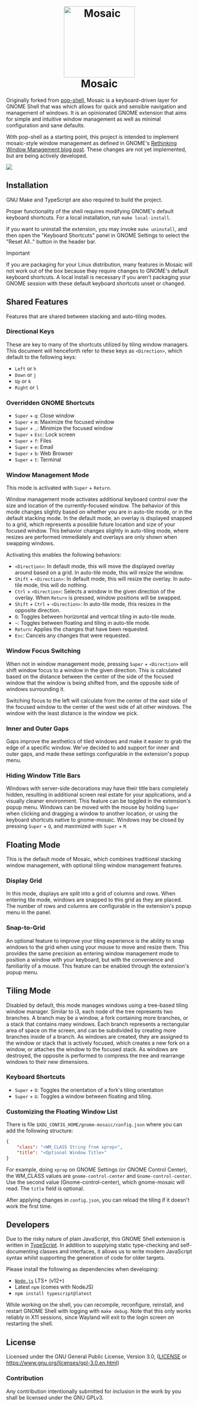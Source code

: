 <h1 align="center">
  <img src="icons/mosaic-logo.svg" alt="Mosaic" width="192" height="192"/>
  <br>
  Mosaic
</h1>

Originally forked from [pop-shell](https://github.com/pop-os/shell), Mosaic is a keyboard-driven layer for GNOME Shell that was which allows for quick and sensible navigation and management of windows. It is an opinionated GNOME extension that aims for simple and intuitive window management as well as minimal configuration and sane defaults.

With pop-shell as a starting point, this project is intended to implement mosaic-style window management as defined in GNOME's [Rethinking Window Management blog post](https://blogs.gnome.org/tbernard/2023/07/26/rethinking-window-management/). These changes are not yet implemented, but are being actively developed.

[![](./screenshot.png)](https://raw.githubusercontent.com/jardon/gnome-mosaic/main/screenshot.png)

## Installation

GNU Make and TypeScript are also required to build the project.

Proper functionality of the shell requires modifying GNOME's default keyboard shortcuts. For a local installation, run `make local-install`.

If you want to uninstall the extension, you may invoke `make uninstall`, and then open the "Keyboard Shortcuts" panel in GNOME Settings to select the "Reset All.." button in the header bar.

> [!Important]
> If you are packaging for your Linux distribution, many features in Mosaic will not work out of the box because they require changes to GNOME's default keyboard shortcuts. A local install is necessary if you aren't packaging your GNOME session with these default keyboard shortcuts unset or changed.

## Shared Features

Features that are shared between stacking and auto-tiling modes.

### Directional Keys

These are key to many of the shortcuts utilized by tiling window managers. This document will henceforth refer to these keys as `<Direction>`, which default to the following keys:

- `Left` or `h`
- `Down` or `j`
- `Up` or `k`
- `Right` or `l`

### Overridden GNOME Shortcuts

- `Super` + `q`: Close window
- `Super` + `m`: Maximize the focused window
- `Super` + `,`: Minimize the focused window
- `Super` + `Esc`: Lock screen
- `Super` + `f`: Files
- `Super` + `e`: Email
- `Super` + `b`: Web Browser
- `Super` + `t`: Terminal

### Window Management Mode

This mode is activated with `Super` + `Return`.

Window management mode activates additional keyboard control over the size and location of the currently-focused window. The behavior of this mode changes slightly based on whether you are in auto-tile mode, or in the default stacking mode. In the default mode, an overlay is displayed snapped to a grid, which represents a possible future location and size of your focused window. This behavior changes slightly in auto-tiling mode, where resizes are performed immediately and overlays are only shown when swapping windows.

Activating this enables the following behaviors:

- `<Direction>`: In default mode, this will move the displayed overlay around based on a grid. In auto-tile mode, this will resize the window.
- `Shift` + `<Direction>`: In default mode, this will resize the overlay. In auto-tile mode, this will do nothing.
- `Ctrl` + `<Direction>`: Selects a window in the given direction of the overlay. When `Return` is pressed, window positions will be swapped.
- `Shift` + `Ctrl` + `<Direction>`: In auto-tile mode, this resizes in the opposite direction.
- `O`: Toggles between horizontal and vertical tiling in auto-tile mode.
- `~`: Toggles between floating and tiling in auto-tile mode.
- `Return`: Applies the changes that have been requested.
- `Esc`: Cancels any changes that were requested.

### Window Focus Switching

When not in window management mode, pressing `Super` + `<Direction>` will shift window focus to a window in the given direction. This is calculated based on the distance between the center of the side of the focused window that the window is being shifted from, and the opposite side of windows surrounding it.

Switching focus to the left will calculate from the center of the east side of the focused window to the center of the west side of all other windows. The window with the least distance is the window we pick.

<!-- ### Launcher

Mosaic provides an integrated launcher which interfaces directly with our [mosaic-launcher](https://github.com/pop-os/launcher) service. JSON IPC is used to communicate between the shell and the launcher in an asynchronous fashion. This functionality was separated from the shell due to performance and maintainability issues. The new launcher is written in Rust and fully async. The launcher has extensive features that would be useful for implementing desktop launchers beyond a shell extension. -->

### Inner and Outer Gaps

Gaps improve the aesthetics of tiled windows and make it easier to grab the edge of a specific window. We've decided to add support for inner and outer gaps, and made these settings configurable in the extension's popup menu.

### Hiding Window Title Bars

Windows with server-side decorations may have their title bars completely hidden, resulting in additional screen real estate for your applications, and a visually cleaner environment. This feature can be toggled in the extension's popup menu. Windows can be moved with the mouse by holding `Super` when clicking and dragging a window to another location, or using the keyboard shortcuts native to gnome-mosaic. Windows may be closed by pressing `Super` + `Q`, and maximized with `Super` + `M`.

## Floating Mode

This is the default mode of Mosaic, which combines traditional stacking window management, with optional tiling window management features.

### Display Grid

In this mode, displays are split into a grid of columns and rows. When entering tile mode, windows are snapped to this grid as they are placed. The number of rows and columns are configurable in the extension's popup menu in the panel.

### Snap-to-Grid

An optional feature to improve your tiling experience is the ability to snap windows to the grid when using your mouse to move and resize them. This provides the same precision as entering window management mode to position a window with your keyboard, but with the convenience and familiarity of a mouse. This feature can be enabled through the extension's popup menu.

## Tiling Mode

Disabled by default, this mode manages windows using a tree-based tiling window manager. Similar to i3, each node of the tree represents two branches. A branch may be a window, a fork containing more branches, or a stack that contains many windows. Each branch represents a rectangular area of space on the screen, and can be subdivided by creating more branches inside of a branch. As windows are created, they are assigned to the window or stack that is actively focused, which creates a new fork on a window, or attaches the window to the focused stack. As windows are destroyed, the opposite is performed to compress the tree and rearrange windows to their new dimensions.

### Keyboard Shortcuts

- `Super` + `O`: Toggles the orientation of a fork's tiling orientation
- `Super` + `G`: Toggles a window between floating and tiling.

### Customizing the Floating Window List

There is file `$XDG_CONFIG_HOME/gnome-mosaic/config.json` where you can add the following structure:

```json
{
    "class": "<WM_CLASS String from xprop>",
    "title": "<Optional Window Title>"
}
```

For example, doing `xprop` on GNOME Settings (or GNOME Control Center), the WM_CLASS values are `gnome-control-center` and `Gnome-control-center`. Use the second value (Gnome-control-center), which gnome-mosaic will read. The `title` field is optional.

After applying changes in `config.json`, you can reload the tiling if it doesn't work the first time.

## Developers

Due to the risky nature of plain JavaScript, this GNOME Shell extension is written in [TypeScript](https://www.typescriptlang.org/). In addition to supplying static type-checking and self-documenting classes and interfaces, it allows us to write modern JavaScript syntax whilst supporting the generation of code for older targets.

Please install the following as dependencies when developing:

- [`Node.js`](https://nodejs.org/en/) LTS+ (v12+)
- Latest `npm` (comes with NodeJS)
- `npm install typescript@latest`

While working on the shell, you can recompile, reconfigure, reinstall, and restart GNOME Shell with logging with `make debug`. Note that this only works reliably in X11 sessions, since Wayland will exit to the login screen on restarting the shell.

## License

Licensed under the GNU General Public License, Version 3.0, ([LICENSE](LICENSE) or https://www.gnu.org/licenses/gpl-3.0.en.html)

### Contribution

Any contribution intentionally submitted for inclusion in the work by you shall be licensed under the GNU GPLv3.
